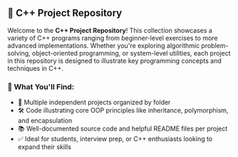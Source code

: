 ## 📂 C++ Project Repository

Welcome to the **C++ Project Repository**! This collection showcases a variety of C++ programs ranging from beginner-level exercises to more advanced implementations. Whether you're exploring algorithmic problem-solving, object-oriented programming, or system-level utilities, each project in this repository is designed to illustrate key programming concepts and techniques in C++.

### 📌 What You'll Find:
- 🚀 Multiple independent projects organized by folder
- 🛠️ Code illustrating core OOP principles like inheritance, polymorphism, and encapsulation
- 📚 Well-documented source code and helpful README files per project
- ✅ Ideal for students, interview prep, or C++ enthusiasts looking to expand their skills

